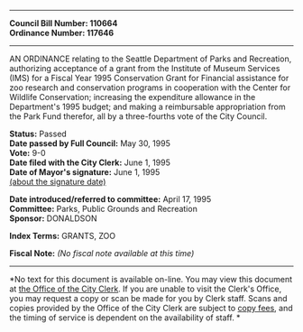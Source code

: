 * * * * *  
  
**Council Bill Number: [](#h0)[](#h2)110664**   
**Ordinance Number: 117646**  
  
* * * * *  
  
AN ORDINANCE relating to the Seattle Department of Parks and Recreation, authorizing acceptance of a grant from the Institute of Museum Services (IMS) for a Fiscal Year 1995 Conservation Grant for Financial assistance for zoo research and conservation programs in cooperation with the Center for Wildlife Conservation; increasing the expenditure allowance in the Department's 1995 budget; and making a reimbursable appropriation from the Park Fund therefor, all by a three-fourths vote of the City Council.  
  
**Status:** Passed   
**Date passed by Full Council:** May 30, 1995   
**Vote:** 9-0   
**Date filed with the City Clerk:** June 1, 1995   
**Date of Mayor's signature:** June 1, 1995   
[(about the signature date)](/~public/approvaldate.htm)   
  
  
**Date introduced/referred to committee:** April 17, 1995   
**Committee:** Parks, Public Grounds and Recreation   
**Sponsor:** DONALDSON   
  
**Index Terms:** GRANTS, ZOO  
  
**Fiscal Note:** *(No fiscal note available at this time)*  
  
* * * * *  
  
*No text for this document is available on-line. You may view this document at [the Office of the City Clerk](http://www.seattle.gov/leg/clerk/contactUs.htm). If you are unable to visit the Clerk's Office, you may request a copy or scan be made for you by Clerk staff. Scans and copies provided by the Office of the City Clerk are subject to [copy fees](http://clerk.seattle.gov/~public/clerkfees.htm), and the timing of service is dependent on the availability of staff. *  
  
  
